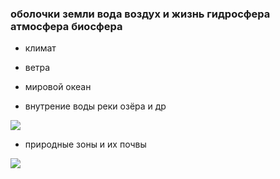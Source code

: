 ### оболочки земли вода воздух и жизнь гидросфера атмосфера биосфера



















 







- климат

- ветра

- мировой океан 

- внутрение воды реки озёра и др 


![](https://fsd.multiurok.ru/html/2021/02/22/s_6033585dd44f7/1641364_8.jpeg)

- природные зоны и их почвы


![](https://geographyofrussia.com/wp-content/uploads/2009/04/03.png)